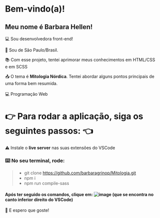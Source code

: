 # Bem-vindo(a)!

 

## Meu nome é Barbara Hellen!


:computer: Sou desenvolvedora front-end!

:house_with_garden: Sou de São Paulo/Brasil.

:books: Com esse projeto, tentei aprimorar meus conhecimentos em HTML/CSS e em SCSS

:outbox_tray: O tema é <b>Mitologia Nórdica</b>. Tentei abordar alguns pontos principais de uma forma bem resumida. <br> <br>  :computer: Programação Web


# :point_right: Para rodar a aplicação, siga os seguintes passos: 	:point_left:	 

:warning: Instale o <b>live server</b> nas suas extensões do VSCode
 

### :keyboard: No seu terminal, rode:
   
   >- git clone https://github.com/barbaragrinop/Mitologia.git
   >- npm i
   >- npm run compile-sass
  
#### Após ter seguido os comandos, clique em: ![image](https://user-images.githubusercontent.com/50336676/142144751-a7adc476-16d2-4b38-9bce-865fb5cf95c6.png) (que se encontra no canto inferior direito do VSCode)
       
:heartbeat: E espero que goste! 

  
